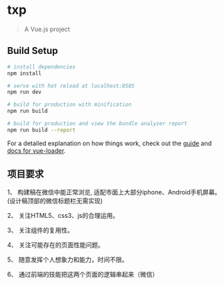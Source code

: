 # txp

> A Vue.js project

## Build Setup

``` bash
# install dependencies
npm install

# serve with hot reload at localhost:8585
npm run dev

# build for production with minification
npm run build

# build for production and view the bundle analyzer report
npm run build --report
```

For a detailed explanation on how things work, check out the [guide](http://vuejs-templates.github.io/webpack/) and [docs for vue-loader](http://vuejs.github.io/vue-loader).


## 项目要求

1、	构建稿在微信中能正常浏览, 适配市面上大部分iphone、Android手机屏幕。(设计稿顶部的微信标题栏无需实现)

2、	关注HTML5、css3、js的合理运用。

3、	关注组件的复用性。

4、	关注可能存在的页面性能问题。

5、	随意发挥个人想象力和能力，时间不限。

6、	通过前端的技能把这两个页面的逻辑串起来（微信）

